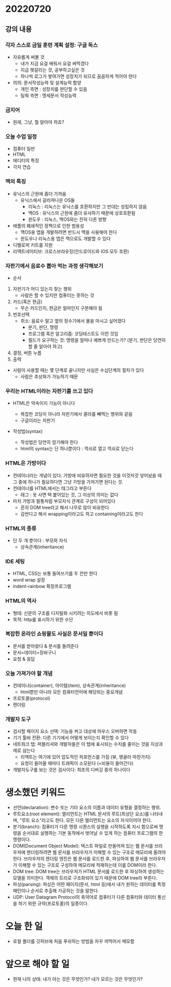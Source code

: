 # 20220720

## 강의 내용

### 각자 스스로 금일 훈련 계획 설정: 구글 독스
- 자유롭게 써볼 것
  - 내가 지금 요걸 배워서 요걸 써먹겠다
  - 지금 헷갈리는 것, 공부하고싶은 것
  - 하나씩 로그가 쌓여가면 성장치가 되므로 꼼꼼하게 적어야 한다
- 의의: 문서작성능력 및 설계능력 함양
  - 개인 측면 : 성장치를 판단할 수 있음
  - 팀웍 측면 : 명세문서 작성능력

### 금지어
- 원래, 그냥, 뭘 알아야 하죠? 

### 오늘 수업 일정
- 컴퓨터 일반
- HTML
- 에디터의 특징
- 각자 연습

### 맥의 특징
- 유닉스의 근원에 좀더 가까움
  - 유닉스에서 갈라져나온 OS들
    - 리눅스 : 리눅스는 유닉스를 호환하지만 그 반대는 성립하지 않음
    - 맥OS : 유닉스의 근원에 좀더 유사하기 때문에 상호호환됨
    - 윈도우 : 리눅스, 맥OS와는 전혀 다른 방향
- 애플의 폐쇄적인 정책으로 인한 범용성
  - 맥OS용 앱을 개발하려면 반드시 맥을 사용해야 한다
  - 윈도우나 리눅스용 앱은 맥으로도 개발할 수 있다
- 디벨로퍼 키트를 지원
- 리액트네이티브: 크로스브라우징(안드로이드와 IOS 모두 호환)

### 자판기에서 음료수 뽑아 먹는 과정 생각해보기
- 순서
1. 자판기가 어디 있는지 찾는 행위
   - 사람은 할 수 있지만 컴퓨터는 못하는 것
2. 카드(혹은 현금)
   - 무슨 카드인지, 현금은 얼마인지 구분해야 됨
3. 번호선택
   - 취소: 음료수 말고 옆의 정수기에서 물을 마시고 싶어졌다
     - 분기, 판단, 명령
     - 프로그램 혹은 알고리즘: 코딩테스트도 이런 것임
     - 필드가 요구하는 것: 명령을 얼마나 예쁘게 만드는가? (분기, 판단은 당연히 할 줄 알아야 하고)
4. 결정, 버튼 누름
5. 출력
- 사람이 사용할 때는 몇 단계로 끝나지만 사실은 수십단계의 절차가 있다
  - 사람은 추상화가 가능하기 때문

### 우리는 HTML이라는 자판기를 쓰고 있다
- HTML은 약속이지 기능이 아니다
  - 복잡한 코딩이 아니라 자판기에서 콜라를 빼먹는 행위와 같음
  - 구글이라는 자판기

- 작성법(syntax)
  - 작성법은 당연히 암기해야 한다
  - html의 syntax는 단 하나뿐이다 : 꺽쇠로 열고 꺽쇠로 닫는다

### HTML은 가방이다
- 컨테이너라는 개념이 있다. 가방에 비유하자면 필요한 것을 이것저것 넣어놨을 때 그 중에 하나가 필요하다면 그냥 가방을 가져가면 된다는 것.
- 컨테이너를 HTML에서는 태그라고 부른다
  - 태그 : 옷 사면 택 붙어있는 것, 그 이상의 의미는 없다
- 마치 가방과 필통처럼 부모자식 관계로 구성이 되어있다
  - 흔히 DOM tree라고 해서 나무로 많이 비유한다
  - 감싼다고 해서 wrapping이라고도 하고 containing이라고도 한다

### HTML의 종류
- 단 두 개 뿐이다 : 부모와 자식
  - 상속관계(inheritance)

### IDE 세팅
- HTML, CSS는 보통 들여쓰기를 두 칸만 한다
- word wrap 설정
- indent-rainbow 확장프로그램

### HTML의 역사
- 형태: 신문의 구조를 디지털화 시키려는 의도에서 비롯 됨
- 목적: http를 표시하기 위한 수단

### 복잡한 온라인 쇼핑몰도 사실은 문서일 뿐이다
- 문서를 받아왔다 & 문서를 돌려준다
- 문서=데이터=장바구니
- 요청 & 응답

### 오늘 가져가야 할 개념
- 컨테이너(container), 아이템(item), 상속관계(inheritance)
  - html뿐만 아니라 모든 컴퓨터언어에 해당되는 중요개념
- 프로토콜(protocol)
- 렌더링 


### 개발자 도구
- 검사할 페이지 요소 선택: 기능을 켜고 대상에 마우스 오버하면 작동
- 기기 툴바 전환: 다른 기기에서 어떻게 보이는지 확인할 수 있다
- 네트워크 탭: 퍼블리셔와 개발자들은 이 탭에 표시되는 수치를 줄이는 것을 지상과제로 삼는다
  - 리액트는 여기에 있어 압도적인 퍼포먼스를 가짐 (뷰, 앵귤러 마찬가지)
  - 요청이 들어올 때마다 트래픽이 소모된다 (=비용이 들어간다)
- 개발자도구를 보는 것은 검사이다: 최초의 디버깅 중의 하나이다

# 생소했던 키워드
- 선언(declaration): 변수 또는 기타 요소의 이름과 데이터 유형을 결정하는 행위.
- 루트요소(root element): <html> 엘리먼트는 HTML 문서의 루트(최상단 요소)를 나타내며, "루트 요소"라고도 한다. 모든 다른 엘리먼트는 <html> 요소의 자식이어야 한다.
- 분기(branch): 컴퓨터가 다른 명령 시퀀스의 실행을 시작하도록 지시 함으로써 명령을 순서대로 실행하는 기본 동작에서 벗어날 수 있게 하는 컴퓨터 프로그램의 한 명령이다.
- DOM(Document Object Model): 텍스트 파일로 만들어져 있는 웹 문서를 브라우저에 렌더링하려면 웹 문서를 브라우저가 이해할 수 있는 구조로 메모리에 올려야 한다. 브라우저의 렌더링 엔진은 웹 문서를 로드한 후, 파싱하여 웹 문서를 브라우저가 이해할 수 있는 구조로 구성하여 메모리에 적재하는데 이를 DOM이라 한다.
- DOM tree: DOM tree는 브라우저가 HTML 문서를 로드한 후 파싱하여 생성하는 모델을 의미한다. 객체의 트리로 구조화되어 있기 때문에 DOM tree라 부른다.
- 파싱(parsing): 파싱은 어떤 페이지(문서, html 등)에서 내가 원하는 데이터를 특정 패턴이나 순서로 추출해 가공하는 것을 말한다.
- UDP: User Datagram Protocol의 축약어로 컴퓨터가 다른 컴퓨터와 데이터 통신을 하기 위한 규약(프로토콜)의 일종이다.

# 오늘 한 일
- 로컬 폴더를 깃허브에 처음 푸쉬하는 방법을 자꾸 까먹어서 메모함

# 앞으로 해야 할 일
- 현재 나의 상태: 내가 아는 것은 무엇인가? 내가 모르는 것은 무엇인가?
